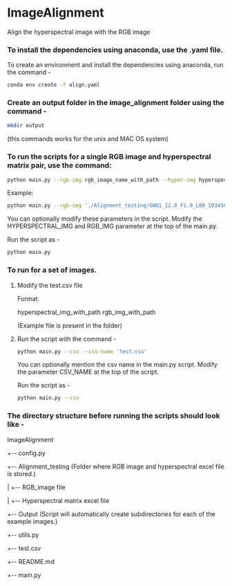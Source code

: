 # ImageAlignment
Align the hyperspectral image with the RGB image

### To install the dependencies using anaconda, use the .yaml file. 
To create an environment and install the dependencies using anaconda, run the command -
```bash
conda env create -f align.yaml
```
### Create an output folder in the image_alignment folder using the command -
```bash
mkdir output
```
(this commands works for the unix and MAC OS system)


### To run the scripts for a single RGB image and hyperspectral matrix pair, use the command:
```bash
python main.py --rgb-img rgb_image_name_with_path --hyper-img hyperspectral_image_name_with_path
```
Example:
```bash
python main.py --rgb-img './Alignment_testing/GWO1_I2.0_F1.9_L80_103450_0_0_0_rgb.jpg' --hyper-img './Alignment_testing/GWO1_I2.0_F1.9_L80_103450_0_0_0.xlsx'
```

You can optionally modify these parameters in the script. Modify the HYPERSPECTRAL_IMG and RGB_IMG parameter at the top of the main.py.

Run the script as -
```bash
python main.py
```

### To run for a set of images.
1. Modify the test.csv file 

    Format:
    
    hyperspectral_img_with_path rgb_img_with_path
    
    (Example file is present in the folder)

2. Run the script with the command - 
    ```bash
    python main.py --csv --csv-name 'test.csv'
    ```
    
    You can optionally mention the csv name in the main.py script. Modify the parameter CSV_NAME at the top of the script.

    Run the script as -
    ```bash
    python main.py --csv
    ```
    
### The directory structure before running the scripts should look like -
ImageAlignment

+-- config.py

+-- Alignment_testing (Folder where RGB image and hyperspectral excel file is stored.)

|   +-- RGB_image file

|   +-- Hyperspectral matrix excel file

+-- Output (Script will automatically create subdirectories for each of the example images.)

+-- utils.py

+-- test.csv

+-- README.md

+-- main.py
        
